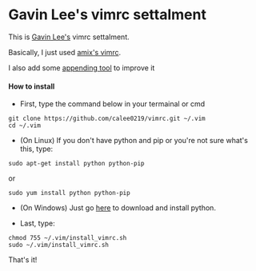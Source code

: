 # Gavin Lee's vimrc settalment

This is [Gavin Lee's](https://github.com/calee0219) vimrc settalment.

Basically, I just used [amix's vimrc](https://github.com/amix/vimrc).

I also add some [appending tool](append) to improve it

#### How to install
* First, type the command below in your termainal or cmd
```shell
git clone https://github.com/calee0219/vimrc.git ~/.vim
cd ~/.vim
```

* (On Linux) If you don't have python and pip or you're not sure what's this, type:
```shell
sudo apt-get install python python-pip
```
or
```shell
sudo yum install python python-pip
```

* (On Windows) Just go [here](https://www.python.org/) to download and install python.

* Last, type:
```shell
chmod 755 ~/.vim/install_vimrc.sh
sudo ~/.vim/install_vimrc.sh
```
That's it!
